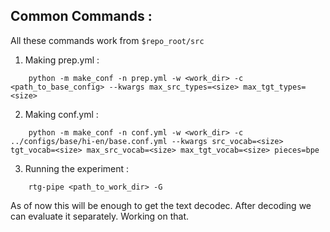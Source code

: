## Common Commands :

All these commands work from `$repo_root/src`

1. Making prep.yml : 

```
    python -m make_conf -n prep.yml -w <work_dir> -c <path_to_base_config> --kwargs max_src_types=<size> max_tgt_types=<size>
```

2. Making conf.yml :
```
    python -m make_conf -n conf.yml -w <work_dir> -c ../configs/base/hi-en/base.conf.yml --kwargs src_vocab=<size> tgt_vocab=<size> max_src_vocab=<size> max_tgt_vocab=<size> pieces=bpe
```

3. Running the experiment :
```
    rtg-pipe <path_to_work_dir> -G
```
As of now this will be enough to get the text decodec.
After decoding we can evaluate it separately. Working on that.